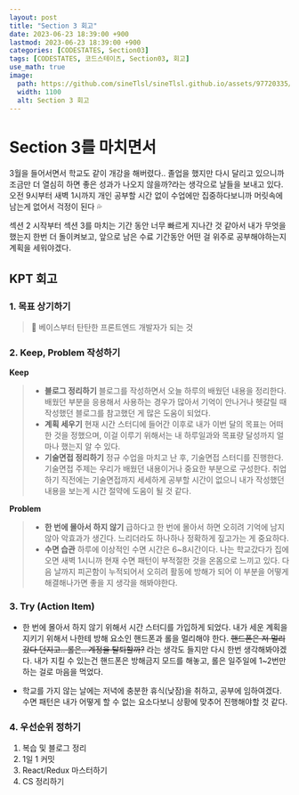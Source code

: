 ```yaml
---
layout: post
title: "Section 3 회고"
date: 2023-06-23 18:39:00 +900
lastmod: 2023-06-23 18:39:00 +900
categories: [CODESTATES, Section03]
tags: [CODESTATES, 코드스테이츠, Section03, 회고]
use_math: true
image: 
  path: https://github.com/sineTlsl/sineTlsl.github.io/assets/97720335/eb37b55c-cc68-4e81-9b3f-e80129abd479
  width: 1100
  alt: Section 3 회고
---
```


# Section 3를 마치면서
3월을 들어서면서 학교도 같이 개강을 해버렸다.. 졸업을 했지만 다시 달리고 있으니까 조금만 더 열심히 하면 좋은 성과가 나오지 않을까?라는 생각으로 날들을 보내고 있다. 오전 9시부터 새벽 1시까지 개인 공부할 시간 없이 수업에만 집중하다보니까 머릿속에 남는게 없어서 걱정이 된다 💦

섹션 2 시작부터 섹션 3를 마치는 기간 동안 너무 빠르게 지나간 것 같아서 내가 무엇을 했는지 한번 더 돌이켜보고, 앞으로 남은 수료 기간동안 어떤 걸 위주로 공부해야하는지 계획을 세워야겠다.

## KPT 회고

### 1. 목표 상기하기
> 📌 베이스부터 탄탄한 프론트엔드 개발자가 되는 것

### 2. Keep, Problem 작성하기

**Keep**

> - **블로그 정리하기**
블로그를 작성하면서 오늘 하루의 배웠던 내용을 정리한다. 배웠던 부분을 응용해서 사용하는 경우가 많아서 기억이 안나거나 헷갈릴 때 작성했던 블로그를 참고했던 게 많은 도움이 되었다.
> - **계획 세우기**
현재 시간 스터디에 들어간 이후로 내가 이번 달의 목표는 어떠한 것을 정했으며, 이걸 이루기 위해서는 내 하루일과와 목표량 달성까지 얼마나 했는지 알 수 있다.
> - **기술면접 정리하기**
정규 수업을 마치고 난 후, 기술면접 스터디를 진행한다. 기술면접 주제는 우리가 배웠던 내용이거나 중요한 부분으로 구성한다. 취업하기 직전에는 기술면접까지 세세하게 공부할 시간이 없으니 내가 작성했던 내용을 보는게 시간 절약에 도움이 될 것 같다.

**Problem**

> - **한 번에 몰아서 하지 않기**
급하다고 한 번에 몰아서 하면 오히려 기억에 남지 않아 악효과가 생긴다. 느리더라도 하나하나 정확하게 짚고가는 게 중요하다. 
> - **수면 습관**
하루에 이상적인 수면 시간은 6~8시간이다. 나는 학교갔다가 집에오면 새벽 1시니까 현재 수면 패턴이 부적절한 것을 온몸으로 느끼고 있다. 다음 날까지 피곤함이 누적되어서 오히려 활동에 방해가 되어 이 부분을 어떻게 해결해나가면 좋을 지 생각을 해봐야한다.

### 3. Try (Action Item)
- 한 번에 몰아서 하지 않기 위해서 시간 스터디를 가입하게 되었다. 내가 세운 계획을 지키기 위해서 나한테 방해 요소인 핸드폰과 롤을 멀리해야 한다. ~~핸드폰은 저 멀리 갔다 던지고.. 롤은.. 계정을 탈퇴할까?~~ 라는 생각도 들지만 다시 한번 생각해봐야겠다. 내가 지킬 수 있는건 핸드폰은 방해금지 모드를 해놓고, 롤은 일주일에 1~2번만 하는 걸로 마음을 먹었다.

- 학교를 가지 않는 날에는 저녁에 충분한 휴식(낮잠)을 취하고, 공부에 임하여겠다. 수면 패턴은 내가 어떻게 할 수 없는 요소다보니 상황에 맞추어 진행해야할 것 같다.

### 4. 우선순위 정하기
1. 복습 및 블로그 정리
2. 1일 1 커밋
3. React/Redux 마스터하기
4. CS 정리하기
